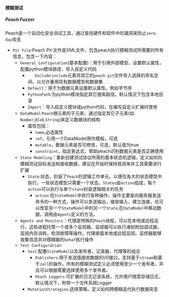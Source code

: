 #### 模糊测试

##### Peach Fuzzer

Peach是一个自动化安全测试工具，通过查找硬件和软件中的漏洞来防止```zero-day```攻击

- ```Pit File```:Peach Pit 文件是XML文件，包含peach执行模糊测试所需要的所有信息，包含一下内容：
  - ```General Configuration```(基本配置)：用于引用外部模型，设置默认属性，配置python模块路径，导入自定义代码
    - ```	Include```:```include```元素将其它的```peach pit```文件导入选择的命名空间，以允许重用现有数据模型和数据集
    - ```Default```：用于为数据元素设置默认属性，例如字节序
    - ```PythonPath```:为python模块指定其它搜索路径。默认情况下包含本地目录
    - ```Import```：导入自定义模块或python代码，在编写自定义扩展时使用
  - ```DataModel```:```Peach```根元素的子元素，通过指定其它子元素(如```Number```,```Blob```,```String```)来定义数据块的结构
    - 属性包括：
      - ```name```,必选属性
      - ```ref```，引用一个DataModel用作模板，可选
      - ```mutable```，数据元素是否可修改，可选，默认值为true
      - ```constraint```，指定表达式，帮助peach识别数据元素是否正确使用
  - ```State Modeling```：重新创建测试协议所需的基本状态机逻辑，定义如何向模糊测试目标发送和接收数据，建议在开始时保持其简单并工具需要进行扩展
    - ```State```:状态，封装了```Peach```的逻辑工作单元，以便在各大的状态模型中执行，一些状态模型只需要一个状态。```States```由```action```组成，每个```action```可以执行与单个```state```封装逻辑相关的任务
      - ```action```:在```StateModel```中执行各种操作，操作主要是向服务器发送命令的一种方式，操作可以发送输出，接收输入，建立连接，也可以改变另一个```StateModel```中的另一个```State```,在```DataModel```中移动数据，调用由```Agents```定义的方法。
  - ```Agents and Monitors```：代理是特殊的```Peach```进程，可以在本地或远程运行，这些进程托管一个或多个监视器，监视器可以执行诸如附加调试器，监视内存消耗，检测故障等操作。代理承载本地或远程监视。监控器能够收集信息并对模糊器的```behaf```执行操作
  - ```Test Configuration```:
    - ```test```:配置```StateModel```以及发布者，记录器，代理等的组合
      - ```Publishers```:用于发送饿接收数据的I/0接口，支持基于```stream```和基于```call```的操作。所有的模糊测试定义必须使用至少一个发布者，并且可以根据需要选择使用多个发布者。
      - ```Peach Loggers```:可扩展的日志记录系统，允许用户随意存储日志，默认情况下，附带一个文件系统Logger
    - ```MutationStrategies```:选择策略，定义如何跨模糊迭代执行数据突变

